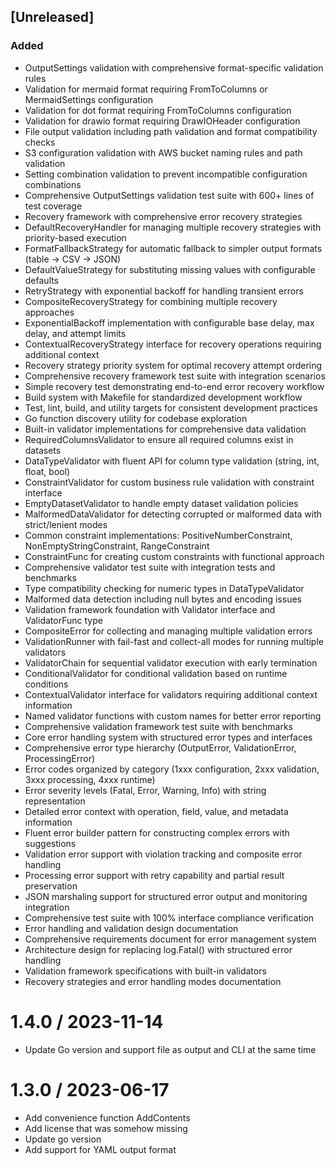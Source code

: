 
## [Unreleased]

### Added
- OutputSettings validation with comprehensive format-specific validation rules
- Validation for mermaid format requiring FromToColumns or MermaidSettings configuration
- Validation for dot format requiring FromToColumns configuration  
- Validation for drawio format requiring DrawIOHeader configuration
- File output validation including path validation and format compatibility checks
- S3 configuration validation with AWS bucket naming rules and path validation
- Setting combination validation to prevent incompatible configuration combinations
- Comprehensive OutputSettings validation test suite with 600+ lines of test coverage
- Recovery framework with comprehensive error recovery strategies
- DefaultRecoveryHandler for managing multiple recovery strategies with priority-based execution
- FormatFallbackStrategy for automatic fallback to simpler output formats (table → CSV → JSON)
- DefaultValueStrategy for substituting missing values with configurable defaults
- RetryStrategy with exponential backoff for handling transient errors
- CompositeRecoveryStrategy for combining multiple recovery approaches
- ExponentialBackoff implementation with configurable base delay, max delay, and attempt limits
- ContextualRecoveryStrategy interface for recovery operations requiring additional context
- Recovery strategy priority system for optimal recovery attempt ordering
- Comprehensive recovery framework test suite with integration scenarios
- Simple recovery test demonstrating end-to-end error recovery workflow
- Build system with Makefile for standardized development workflow
- Test, lint, build, and utility targets for consistent development practices
- Go function discovery utility for codebase exploration
- Built-in validator implementations for comprehensive data validation
- RequiredColumnsValidator to ensure all required columns exist in datasets
- DataTypeValidator with fluent API for column type validation (string, int, float, bool)
- ConstraintValidator for custom business rule validation with constraint interface
- EmptyDatasetValidator to handle empty dataset validation policies
- MalformedDataValidator for detecting corrupted or malformed data with strict/lenient modes
- Common constraint implementations: PositiveNumberConstraint, NonEmptyStringConstraint, RangeConstraint
- ConstraintFunc for creating custom constraints with functional approach
- Comprehensive validator test suite with integration tests and benchmarks
- Type compatibility checking for numeric types in DataTypeValidator
- Malformed data detection including null bytes and encoding issues
- Validation framework foundation with Validator interface and ValidatorFunc type
- CompositeError for collecting and managing multiple validation errors
- ValidationRunner with fail-fast and collect-all modes for running multiple validators
- ValidatorChain for sequential validator execution with early termination
- ConditionalValidator for conditional validation based on runtime conditions
- ContextualValidator interface for validators requiring additional context information
- Named validator functions with custom names for better error reporting
- Comprehensive validation framework test suite with benchmarks
- Core error handling system with structured error types and interfaces
- Comprehensive error type hierarchy (OutputError, ValidationError, ProcessingError)
- Error codes organized by category (1xxx configuration, 2xxx validation, 3xxx processing, 4xxx runtime)
- Error severity levels (Fatal, Error, Warning, Info) with string representation
- Detailed error context with operation, field, value, and metadata information
- Fluent error builder pattern for constructing complex errors with suggestions
- Validation error support with violation tracking and composite error handling
- Processing error support with retry capability and partial result preservation
- JSON marshaling support for structured error output and monitoring integration
- Comprehensive test suite with 100% interface compliance verification
- Error handling and validation design documentation
- Comprehensive requirements document for error management system
- Architecture design for replacing log.Fatal() with structured error handling
- Validation framework specifications with built-in validators
- Recovery strategies and error handling modes documentation

1.4.0 / 2023-11-14
==================

  * Update Go version and support file as output and CLI at the same time

1.3.0 / 2023-06-17
==================

  * Add convenience function AddContents
  * Add license that was somehow missing
  * Update go version
  * Add support for YAML output format

